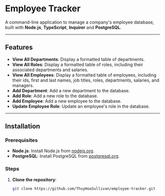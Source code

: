 # Employee Tracker

A command-line application to manage a company's employee database, built with **Node.js**, **TypeScript**, **Inquirer** and **PostgreSQL**.

---

## Features

- **View All Departments**: Display a formatted table of departments.
- **View All Roles**: Display a formatted table of roles, including their associated departments and salaries.
- **View All Employees**: Display a formatted table of employees, including their ids, first and last names, job titles, roles, departments, salaries, and managers.
- **Add Department**: Add a new department to the database.
- **Add Role**: Add a new role to the database.
- **Add Employee**: Add a new employee to the database.
- **Update Employee Role**: Update an employee's role in the database.

---

## Installation

### Prerequisites

- **Node.js**: Install Node.js from [nodejs.org](https://nodejs.org/).
- **PostgreSQL**: Install PostgreSQL from [postgresql.org](https://www.postgresql.org/).

### Steps

1. **Clone the repository**:
   ```bash
   git clone https://github.com/ThuyHoaSullivan/employee-tracker.git